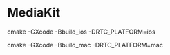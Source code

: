 # MediaKit

cmake -GXcode -Bbuild_ios -DRTC_PLATFORM=ios

cmake -GXcode -Bbuild_mac -DRTC_PLATFORM=mac